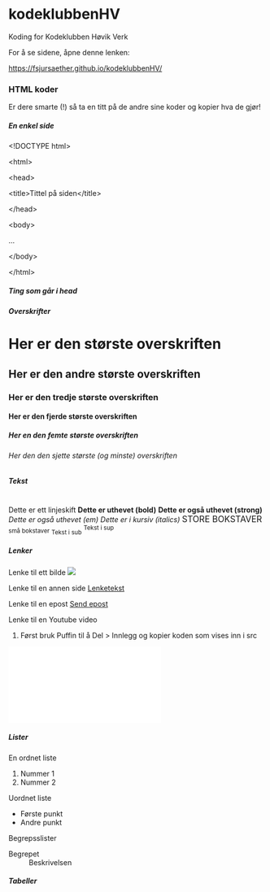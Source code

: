 # kodeklubbenHV
Koding for Kodeklubben Høvik Verk

For å se sidene, åpne denne lenken:

https://fsjursaether.github.io/kodeklubbenHV/

### HTML koder
Er dere smarte (!) så ta en titt på de andre sine koder og kopier hva de gjør!

##### En enkel side
&lt;!DOCTYPE html&gt;
  
&lt;html&gt;
  
  &lt;head&gt;
  
  &lt;title&gt;Tittel på siden&lt;/title&gt;
  
  &lt;/head&gt;
  
  &lt;body&gt;
  
  ...
  
  &lt;/body&gt;
  
&lt;/html&gt;

##### Ting som går i head
<meta name="..." content="...." />
<style type="text/css">...</style>
<link rel="stylesheet" type="text/css" href="..." />
<script type="text/javascript">Javascript kode</script>
<link rel="shortcut icon" type="image/x-icon" href="..." />

##### Overskrifter
  <h1>Her er den største overskriften</h1>
  <h2>Her er den andre største overskriften</h2>
  <h3>Her er den tredje største overskriften</h3>
  <h4>Her er den fjerde største overskriften</h4>
  <h5>Her en den femte største overskriften</h5>
  <h6>Her den den sjette største (og minste) overskriften</h6>

##### Tekst
  <br /> Dette er ett linjeskift
  <b>Dette er uthevet (bold)</b>
  <strong>Dette er også uthevet (strong)</strong>
  <em>Dette er også uthevet (em)</em>
  <i>Dette er i kursiv (italics)</i>
  <big>STORE BOKSTAVER</big>
  <small>små bokstaver</small>
  <sub>Tekst i sub</sub>
  <sup>Tekst i sup</sup>

##### Lenker
Lenke til ett bilde
<img src="...." width="..." height="..." />

Lenke til en annen side
<a href="...">Lenketekst</a>

Lenke til en epost
<a href="mailto:epost@example.com?Subject=Heisann" target="_top">Send epost</a>

Lenke til en Youtube video
1. Først bruk Puffin til å Del > Innlegg og kopier koden som vises inn i src
<iframe width="..." height="..." src="..." frameborder="0" allowfullscreen></iframe>

##### Lister
En ordnet liste
<ol>
  <li>Nummer 1</li>
  <li>Nummer 2</li>
</ol>

Uordnet liste
<ul>
  <li>Første punkt</li>
  <li>Andre punkt</li>
</ul>

Begrepsslister
<dl>
  <dt>Begrepet</dt>
  <dd>Beskrivelsen</dd>
</dl>

##### Tabeller
